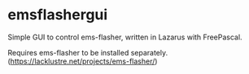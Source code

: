 emsflashergui
=============
Simple GUI to control ems-flasher, written in Lazarus with FreePascal.

Requires ems-flasher to be installed separately. (https://lacklustre.net/projects/ems-flasher/)
